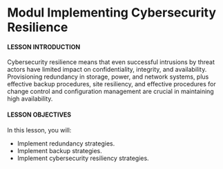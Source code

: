 # Modul Implementing Cybersecurity Resilience

#### LESSON INTRODUCTION

Cybersecurity resilience means that even successful intrusions by threat actors have limited impact on confidentiality, integrity, and availability. Provisioning redundancy in storage, power, and network systems, plus effective backup procedures, site resiliency, and effective procedures for change control and configuration management are crucial in maintaining high availability.

#### LESSON OBJECTIVES

In this lesson, you will:

-   Implement redundancy strategies.
-   Implement backup strategies.
-   Implement cybersecurity resiliency strategies.